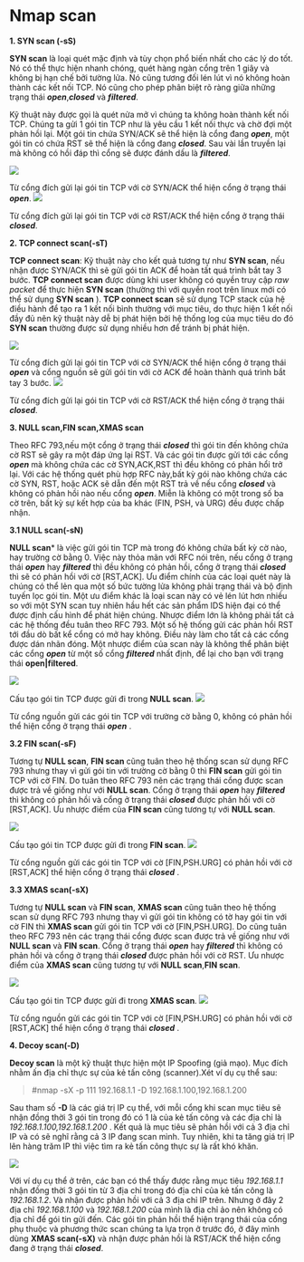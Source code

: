 # Nmap scan

**1. SYN scan (-sS)**

**SYN scan** là loại quét mặc định và tùy chọn phổ biến nhất cho các lý do tốt. Nó có thể thực hiện nhanh chóng, quét hàng ngàn cổng trên 1 giây và không bị hạn chế bởi tường lửa. Nó cũng tương đối lén lút vì nó không hoàn thành các kết nối TCP. Nó cũng cho phép phân biệt rõ ràng giữa những trạng thái ***open***,***closed*** và ***filtered***.

Kỹ thuật này được gọi là quét nửa mở vì chúng ta không hoàn thành kết nối TCP. Chúng ta gửi 1 gói tin TCP như là yêu cầu 1 kết nối thực và chờ đợi một phản hồi lại. Một gói tin chứa SYN/ACK sẽ thể hiện là cổng đang ***open***, một gói tin có chứa RST sẽ thể hiện là cổng đang ***closed***. Sau vài lần truyền lại mà không có hồi đáp thì cổng sẽ được đánh dấu là ***filtered***. 
  
<img src="http://i.imgur.com/ifSO6YW.png">

Từ cổng đích gửi lại gói tin TCP với cờ SYN/ACK thể hiện cổng ở trạng thái ***open***.
<img src="http://imgur.com/021sAbc.png">

Từ cổng đích gửi lại gói tin TCP với cờ RST/ACK thể hiện cổng ở trạng thái ***closed***.

**2. TCP connect scan(-sT)**

**TCP connect scan**: Kỹ thuật này cho kết quả tương tự như **SYN scan**, nếu nhận được SYN/ACK thì sẽ gửi gói tin ACK để hoàn tất quá trình bắt tay 3 bước. **TCP connect scan** được dùng khi user không có quyền truy cập *raw packet* để thực hiện **SYN scan** (thường thì với quyền root trên linux mới có thể sử dụng **SYN scan** ). **TCP connect scan** sẽ sử dụng TCP stack của hệ điều hành để tạo ra 1 kết nối bình thường với mục tiêu, do thực hiện 1 kết nối đầy đủ nên kỹ thuật này dễ bị phát hiện bởi hệ thống log của mục tiêu do đó **SYN scan** thường được sử dụng nhiều hơn để tránh bị phát hiện.

<img src="http://imgur.com/KM4CkzQ.png">

Từ cổng đích gửi lại gói tin TCP với cờ SYN/ACK thể hiện cổng ở trạng thái ***open*** và cổng nguồn sẽ gửi gói tin với cờ ACK để hoàn thành quá trình bắt tay 3 bước.
<img src="http://imgur.com/sVnjT93.png">

Từ cổng đích gửi lại gói tin TCP với cờ RST/ACK thể hiện cổng ở trạng thái ***closed***.

**3. NULL scan,FIN scan,XMAS scan**

Theo RFC 793,nếu một cổng ở trạng thái ***closed*** thì gói tin đến không chứa cờ RST sẽ gây ra một đáp ứng lại RST. Và các gói tin được gửi tới các cổng ***open*** mà không chứa các cờ SYN,ACK,RST thì đều không có phản hổi trở lại. Với các hệ thống quét phù hợp RFC này,bất kỳ gói nào không chứa các cờ SYN, RST, hoặc ACK sẽ dẫn đến một RST trả về nếu cổng ***closed*** và không có phản hồi nào nếu cổng ***open***. Miễn là không có một trong số ba cờ trên, bất kỳ sự kết hợp của ba khác (FIN, PSH, và URG) đều được chấp nhận.

**3.1 NULL scan(-sN)**

**NULL scan*** là việc gửi gói tin TCP mà trong đó không chứa bất kỳ cờ nào, hay trường cờ bằng 0. Việc này thỏa mãn với RFC nói trên, nếu cổng ở trạng thái ***open*** hay ***filtered*** thì đều không có phản hồi, cổng ở trạng thái ***closed*** thì sẽ có phản hồi với cờ [RST,ACK]. Ưu điểm chính của các loại quét này là chúng có thể lẻn qua một số bức tường lửa không phải trạng thái và bộ định tuyến lọc gói tin. Một ưu điểm khác là loại scan này có vẻ lén lút hơn nhiều so với một SYN scan tuy nhiên hầu hết các sản phẩm IDS hiện đại có thể được định cấu hình để phát hiện chúng. Nhược điểm lớn là không phải tất cả các hệ thống đều tuân theo RFC 793. Một số hệ thống gửi các phản hồi RST tới đầu dò bất kể cổng có mở hay không. Điều này làm cho tất cả các cổng được dán nhãn đóng. Một nhược điểm của scan này là không thể phân biệt các cổng ***open*** từ một số cổng ***filtered*** nhất định, để lại cho bạn với trạng thái **open|filtered**.

<img src="http://i.imgur.com/CgsIvTa.png">

Cấu tạo gói tin TCP được gửi đi trong **NULL scan**.
<img src="http://imgur.com/rLG8sVE.png">

Từ cổng nguồn gửi các gói tin TCP với trường cờ bằng 0, không có phản hồi thể hiện cổng ở trạng thái ***open*** .

**3.2 FIN scan(-sF)**

Tương tự **NULL scan**, **FIN scan** cũng tuân theo hệ thống scan sử dụng RFC 793 nhưng thay vì gửi gói tin với trường cờ bằng 0 thì **FIN scan** gửi gói tin TCP với cờ FIN. Do tuân theo RFC 793 nên các trạng thái cổng được scan được trả về giống như với **NULL scan**. Cổng ở trạng thái ***open*** hay ***filtered*** thì không có phản hồi và cổng ở trạng thái ***closed*** được phản hồi với cờ [RST,ACK]. Ưu nhược điểm của **FIN scan** cũng tương tự với **NULL scan**.

<img src="http://imgur.com/caP8POe.png">

Cấu tạo gói tin TCP được gửi đi trong **FIN scan**.
<img src="http://imgur.com/9Dd6noh.png">

Từ cổng nguồn gửi các gói tin TCP với cờ [FIN,PSH.URG] có phản hồi với cờ [RST,ACK] thể hiện cổng ở trạng thái ***closed*** .

**3.3 XMAS scan(-sX)**

Tương tự **NULL scan** và **FIN scan**, **XMAS scan** cũng tuân theo hệ thống scan sử dụng RFC 793 nhưng thay vì gửi gói tin không có tờ hay gói tin với cờ FIN thì **XMAS scan** gửi gói tin TCP với cờ [FIN,PSH.URG]. Do cũng tuân theo RFC 793 nên các trạng thái cổng được scan được trả về giống như với **NULL scan** và **FIN scan**. Cổng ở trạng thái ***open*** hay ***filtered*** thì không có phản hồi và cổng ở trạng thái ***closed*** được phản hồi với cờ RST. Ưu nhược điểm của **XMAS scan** cũng tương tự với **NULL scan**,**FIN scan**.

<img src="http://imgur.com/4zzJD9H.png">

Cấu tạo gói tin TCP được gửi đi trong **XMAS scan**.
<img src="http://imgur.com/MEsMg3F.png">

Từ cổng nguồn gửi các gói tin TCP với cờ [FIN,PSH.URG] có phản hồi với cờ [RST,ACK] thể hiện cổng ở trạng thái ***closed*** .

**4. Decoy scan(-D)**

**Decoy scan** là một kỹ thuật thực hiện một IP Spoofing (giả mạo). Mục đích nhằm ấn địa chỉ thực sự của kẻ tấn công (scanner).Xét ví dụ cụ thể sau: 

>#nmap -sX -p 111 192.168.1.1 -D 192.168.1.100,192.168.1.200

Sau tham số **-D** là các giá trị IP cụ thể, với mỗi cổng khi scan mục tiêu sẽ nhận đồng thời 3 gói tin trong đó có 1 là của kẻ tấn công và các địa chỉ là *192.168.1.100,192.168.1.200* . Kết quả là mục tiêu sẽ phản hồi với cả 3 địa chỉ IP và có sẽ nghĩ rằng cả 3 IP đang scan mình. Tuy nhiên, khi ta tăng giá trị IP lên hàng trăm IP thì việc tìm ra kẻ tấn công thực sự là rất khó khăn.

<img src="http://imgur.com/U2KtKod.png">

Với ví dụ cụ thể ở trên, các bạn có thể thấy được rằng mục tiêu *192.168.1.1* nhận đồng thời 3 gói tin từ 3 địa chỉ trong đó địa chỉ của kẻ tấn công là *192.168.1.2*. Và nhận được phản hồi với cả 3 địa chỉ IP trên. Nhưng ở đây 2 địa chỉ *192.168.1.100* và *192.168.1.200* của mình là địa chỉ ảo nên không có địa chỉ để gói tin gửi đến. Các gói tin phản hồi thể hiện trạng thái của cổng phụ thuộc và phương thức scan chúng ta lựa trọn ở trước đó, ở đây mình dùng **XMAS scan(-sX)** và nhận được phản hồi là RST/ACK thể hiện cổng đang ở trạng thái ***closed***.


